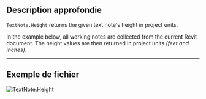 ## Description approfondie
`TextNote.Height` returns the given text note's height in project units.

In the example below, all working notes are collected from the current Revit document. The height values are then returned in project units _(feet and inches)_.

___
## Exemple de fichier

![TextNote.Height](./Revit.Elements.TextNote.Height_img.jpg)
